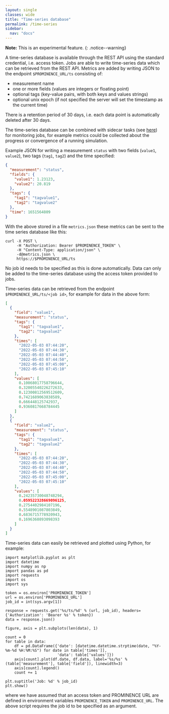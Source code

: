 ```yaml
---
layout: single
classes: wide
title: "Time-series database"
permalink: /time-series
sidebar:
  nav: "docs"
---
```


**Note:** This is an experimental feature.
{: .notice--warning}

A time-series database is available through the REST API using the standard credential, i.e. access token. Jobs are able to write
time-series data which can be retrieved from the REST API. Metrics are added by writing JSON to the endpoint `$PROMINENCE_URL/ts`
consisting of:
* measurement name
* one or more fields (values are integers or floating point)
* optional tags (key-value pairs, with both keys and values strings)
* optional unix epoch (if not specified the server will set the timestamp as the current time)

There is a retention period of 30 days, i.e. each data point is automatically deleted after 30 days.

The time-series database can be combined with sidecar tasks (see [here](/docs/sidecars)) for monitoring jobs, for example metrics could be
collected about the progress
or convergence of a running simulation.

Example JSON for writing a measurement `status` with two fields (`value1`, `value2`), two tags (`tag1`, `tag2`) and the time specified:
```json
{
  "measurement": "status",
  "fields": {
    "value1": 1.23123,
    "value2": 20.819
  },
  "tags": {
    "tag1": "tagvalue1",
    "tag2": "tagvalue2"
  },
  "time": 1651564809
}
```
With the above stored in a file `metrics.json` these metrics can be sent to the time series database like this:
```
curl -X POST \
     -H "Authorization: Bearer $PROMINENCE_TOKEN" \
     -H "Content-Type: application/json" \
     -d@metrics.json \
     https://$PROMINENCE_URL/ts
```
No job id needs to be specified as this is done automatically. Data can only be added to the time-series database
using the access token provided to jobs.

Time-series data can be retrieved from the endpoint `$PROMINENCE_URL/ts/<job id>`, for example for data in the above form:
```json
[
  {
    "field": "value1",
    "measurement": "status",
    "tags": {
      "tag1": "tagvalue1",
      "tag2": "tagvalue2"
    },
    "times": [
      "2022-05-03 07:44:20",
      "2022-05-03 07:44:30",
      "2022-05-03 07:44:40",
      "2022-05-03 07:44:50",
      "2022-05-03 07:45:00",
      "2022-05-03 07:45:10"
    ],
    "values": [
      0.10068017758796644,
      0.32005540226272633,
      0.12300812569512609,
      0.7421689063838589,
      0.666448125742937,
      0.9360817668784445
    ]
  },
  {
    "field": "value2",
    "measurement": "status",
    "tags": {
      "tag1": "tagvalue1",
      "tag2": "tagvalue2"
    },
    "times": [
      "2022-05-03 07:44:20",
      "2022-05-03 07:44:30",
      "2022-05-03 07:44:40",
      "2022-05-03 07:44:50",
      "2022-05-03 07:45:00",
      "2022-05-03 07:45:10"
    ],
    "values": [
      0.24235730048748294,
      0.059522328669096125,
      0.2754402984107196,
      0.5548901087803849,
      0.6836715778920943,
      0.1696360893098393
    ]
  }
]
```
Time-series data can easily be retrieved and plotted using Python, for example:
```
import matplotlib.pyplot as plt
import datetime
import numpy as np
import pandas as pd
import requests
import os
import sys

token = os.environ['PROMINENCE_TOKEN']
url = os.environ['PROMINENCE_URL']
job_id = int(sys.argv[1])

response = requests.get('%s/ts/%d' % (url, job_id), headers={'Authorization': 'Bearer %s' % token})
data = response.json()

figure, axis = plt.subplots(len(data), 1)

count = 0
for table in data:
    df = pd.DataFrame({'date': [datetime.datetime.strptime(date, "%Y-%m-%d %H:%M:%S") for date in table['times']],
                       'data': table['values']})
    axis[count].plot(df.date, df.data, label='%s/%s' % (table['measurement'], table['field']), linewidth=3)
    axis[count].legend()
    count += 1

plt.suptitle('Job: %d' % job_id)
plt.show()
```
where we have assumed that an access token and PROMINENCE URL are defined in environment variables `PROMINENCE_TOKEN` and `PROMINENCE_URL`.
The above script requires the job id to be specified as an argument.
